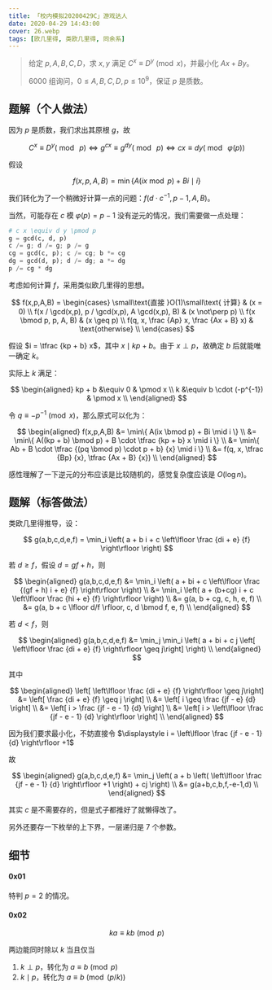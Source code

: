 ```yaml
---
title: 「校内模拟20200429C」游戏达人
date: 2020-04-29 14:43:00
cover: 26.webp
tags: [欧几里得, 类欧几里得, 同余系]
---
```


> 给定 $p,A,B,C,D$，求 $x,y$ 满足 $C^x \equiv D^y \pmod x$，并最小化 $Ax + By$。
> 
> $6000$ 组询问，$0 \leq A,B,C,D,p \leq 10^9$，保证 $p$ 是质数。

<!--more-->

## 题解（个人做法）

因为 $p$ 是质数，我们求出其原根 $g$，故

$$
C^x \equiv D^y (\bmod\ p) \Leftrightarrow{} g^{cx} \equiv g^{dy} (\bmod\ p) \Leftrightarrow{} cx \equiv dy (\bmod\ \varphi(p))
$$

假设

$$
f(x,p,A,B) = \min \{ A(ix \bmod p) + Bi \mid i \}
$$

我们转化为了一个稍微好计算一点的问题：$f(d \cdot c^{-1}, p-1, A, B)$。

当然，可能存在 $c$ 模 $\varphi(p) = p-1$ 没有逆元的情况，我们需要做一点处理：

```py
# c x \equiv d y \pmod p
g = gcd(c, d, p)
c /= g; d /= g; p /= g
cg = gcd(c, p); c /= cg; b *= cg
dg = gcd(d, p); d /= dg; a *= dg
p /= cg * dg
```

考虑如何计算 $f$，采用类似欧几里得的思想。

$$
f(x,p,A,B) = \begin{cases}
	\small\text{直接 }O(1)\small\text{ 计算} & (x = 0) \\
	f(x / \gcd(x,p), p / \gcd(x,p), A \gcd(x,p), B) & (x \not\perp p) \\
	f(x \bmod p, p, A, B) & (x \geq p) \\
	f(q, x, \frac {Ap} x, \frac {Ax + B} x) & \text{otherwise} \\
\end{cases}
$$

假设 $i = \tfrac {kp + b} x$，其中 $x \mid kp + b$。由于 $x \perp p$，故确定 $b$ 后就能唯一确定 $k$。

实际上 $k$ 满足：

$$
\begin{aligned}
kp + b &\equiv 0 & \pmod x \\
k &\equiv b \cdot (-p^{-1}) & \pmod x \\
\end{aligned}
$$

令 $q \equiv -p^{-1} \pmod x$，那么原式可以化为：

$$
\begin{aligned}
f(x,p,A,B)
&= \min\{ A(ix \bmod p) + Bi \mid i \} \\
&= \min\{ A((kp + b) \bmod p) + B \cdot \tfrac {kp + b} x \mid i \} \\
&= \min\{ Ab + B \cdot \tfrac {(pq \bmod p) \cdot p + b} {x} \mid i \} \\
&= f(q, x, \tfrac {Bp} {x}, \tfrac {Ax + B} {x}) \\
\end{aligned}
$$

感性理解了一下逆元的分布应该是比较随机的，感觉复杂度应该是 $O(\log n)$。

## 题解（标答做法）

类欧几里得推导，设：

$$
g(a,b,c,d,e,f) = \min_i \left( a + b i + c \left\lfloor \frac {di + e} {f} \right\rfloor \right)
$$

若 $d \geq f$，假设 $d = gf + h$，则

$$
\begin{aligned}
g(a,b,c,d,e,f)
&= \min_i \left( a + bi + c \left\lfloor \frac {(gf + h) i + e} {f} \right\rfloor \right) \\
&= \min_i \left( a + (b+cg) i + c \left\lfloor \frac {hi + e} {f} \right\rfloor \right) \\
&= g(a, b + cg, c, h, e, f) \\
&= g(a, b + c \lfloor d/f \rfloor, c, d \bmod f, e, f) \\
\end{aligned}
$$

若 $d < f$，则

$$
\begin{aligned}
g(a,b,c,d,e,f)
&= \min_j \min_i \left( a + bi + c j \left[ \left\lfloor \frac {di + e} {f} \right\rfloor  \geq j\right] \right) \\
\end{aligned}
$$

其中

$$
\begin{aligned}
\left[ \left\lfloor \frac {di + e} {f} \right\rfloor \geq j\right]
&= \left[ \frac {di + e} {f} \geq j \right] \\
&= \left[ i \geq \frac {jf - e} {d} \right] \\
&= \left[ i > \frac {jf - e - 1} {d} \right] \\
&= \left[ i > \left\lfloor \frac {jf - e - 1} {d} \right\rfloor \right] \\
\end{aligned}
$$

因为我们要求最小化，不妨直接令 $\displaystyle i = \left\lfloor \frac {jf - e - 1} {d} \right\rfloor +1$

故

$$
\begin{aligned}
g(a,b,c,d,e,f)
&= \min_j \left( a + b \left( \left\lfloor \frac {jf - e - 1} {d} \right\rfloor +1 \right) + cj \right) \\
&= g(a+b,c,b,f,-e-1,d) \\
\end{aligned}
$$

其实 $c$ 是不需要存的，但是式子都推好了就懒得改了。

另外还要存一下枚举的上下界，一层递归是 $7$ 个参数。

## 细节

#### 0x01

特判 $p = 2$ 的情况。

#### 0x02

$$
ka \equiv kb \pmod p
$$

两边能同时除以 $k$ 当且仅当

1. $k \perp p$，转化为 $a \equiv b \pmod p$
2. $k \mid p$，转化为 $a \equiv b \pmod {(p/k)}$